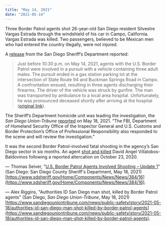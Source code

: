 ```yaml
---
title: "May 14, 2021"
date: "2021-05-14"
---
```


Three Border Patrol agents shot 26-year-old San Diego resident Silvestre Vargas Estrada through the windshield of his car in Campo, California. Vargas Estrada was killed. Two passengers, believed to be Mexican men who had entered the country illegally, were not injured.

A [release](/files/2021-05-18_sd.pdf) from the San Diego Sheriff’s Department reported:

> Just before 10:30 p.m. on May 14, 2021, agents with the U.S. Border Patrol were involved in a pursuit with a vehicle containing three adult males. The pursuit ended in a gas station parking lot at the intersection of State Route 94 and Buckman Springs Road in Campo. A confrontation ensued, resulting in three agents discharging their firearms. The driver of the vehicle was struck by gunfire. The man was transported by ambulance to a local area hospital. Unfortunately, he was pronounced deceased shortly after arriving at the hospital ([original link](https://www.sdsheriff.gov/Home/Components/News/News/384/16)).

The Sheriff’s Department homicide unit was leading the investigation, the _San Diego Union-Tribune_ [reported](https://www.sandiegouniontribune.com/news/public-safety/story/2021-05-18/authorities-id-san-diego-man-shot-killed-by-border-patrol-agents) on May 18, 2021. “The FBI, Department of Homeland Security Office of the Inspector General and U.S. Customs and Border Protection’s Office of Professional Responsibility also responded to the scene and will review the investigation.”

It was the second Border Patrol-involved fatal shooting in the agency’s San Diego sector in six months. An agent [shot and killed](/event/october-23-2020/) David Angel Villalobos-Baldovinos following a reported altercation on October 23, 2020.

— Thomas Seiver, "[U.S. Border Patrol Agents Involved Shooting – Update 1](/files/2021-05-18_sd.pdf)" (San Diego: San Diego County Sheriff's Department, May 18, 2021) [https://www.sdsheriff.gov/Home/Components/News/News/384/16](https://www.sdsheriff.gov/Home/Components/News/News/384/16).

— Alex Riggins, "Authorities ID San Diego man shot, killed by Border Patrol agents" (San Diego, _San Diego Union-Tribune_, May 18, 2021) [https://www.sandiegouniontribune.com/news/public-safety/story/2021-05-18/authorities-id-san-diego-man-shot-killed-by-border-patrol-agents](https://www.sandiegouniontribune.com/news/public-safety/story/2021-05-18/authorities-id-san-diego-man-shot-killed-by-border-patrol-agents).
